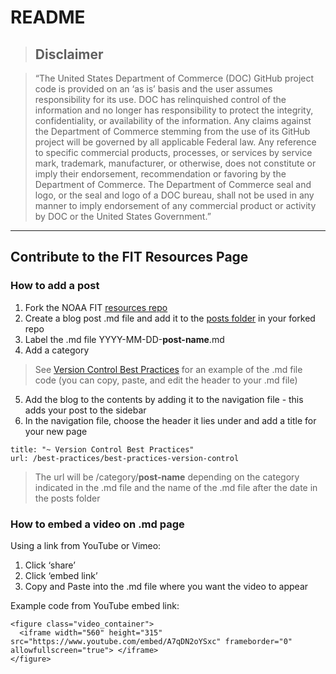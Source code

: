 # README

> ## Disclaimer

> “The United States Department of Commerce (DOC) GitHub project code is provided on an ‘as is’ basis and the user assumes responsibility for its use. DOC has relinquished control of the information and no longer has responsibility to protect the integrity, confidentiality, or availability of the information. Any claims against the Department of Commerce stemming from the use of its GitHub project will be governed by all applicable Federal law. Any reference to specific commercial products, processes, or services by service mark, trademark, manufacturer, or otherwise, does not constitute or imply their endorsement, recommendation or favoring by the Department of Commerce. The Department of Commerce seal and logo, or the seal and logo of a DOC bureau, shall not be used in any manner to imply endorsement of any commercial product or activity by DOC or the United States Government.”

***** *******

## Contribute to the FIT Resources Page

### How to add a post 
1. Fork the NOAA FIT [resources repo](https://github.com/noaa-fisheries-integrated-toolbox/resources)
2. Create a blog post .md file and add it to the [posts folder](https://github.com/noaa-fisheries-integrated-toolbox/resources/tree/master/_posts) in your forked repo
3. Label the .md file YYYY-MM-DD-**post-name**.md
4. Add a category
> See [Version Control Best Practices](https://raw.githubusercontent.com/noaa-fisheries-integrated-toolbox/resources/master/_posts/2019-06-14-best-practices-version-control.md) for an example of the .md file code (you can copy, paste, and edit the header to your .md file)
5. Add the blog to the contents by adding it to the navigation file - this adds your post to the sidebar
6. In the navigation file, choose the header it lies under and add a title for your new page
```
title: "~ Version Control Best Practices"
url: /best-practices/best-practices-version-control
```
> The url will be /category/**post-name** depending on the category indicated in the .md file and the name of the .md file after the date in the posts folder
 
### How to embed a video on .md page
Using a link from YouTube or Vimeo:
1. Click ‘share’
2. Click ‘embed link’ 
3. Copy and Paste into the .md file where you want the video to appear

Example code from YouTube embed link:
```
<figure class="video_container">
  <iframe width="560" height="315" src="https://www.youtube.com/embed/A7qDN2oYSxc" frameborder="0" allowfullscreen="true"> </iframe>
</figure>
```
 
